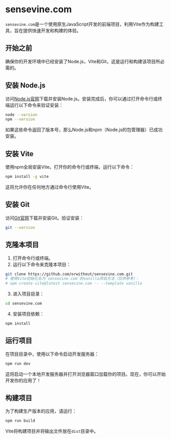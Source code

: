 # sensevine.com

`sensevine.com`是一个使用原生JavaScript开发的前端项目，利用Vite作为构建工具，旨在提供快速开发和构建的体验。

## 开始之前

确保你的开发环境中已经安装了Node.js，Vite和Git，这是运行和构建该项目所必需的。

## 安装 Node.js

访问[Node.js官网](https://nodejs.org/)下载并安装Node.js。安装完成后，你可以通过打开命令行或终端运行以下命令来验证安装：

```bash
node --version
npm --version
```

如果这些命令返回了版本号，那么Node.js和npm（Node.js的包管理器）已成功安装。

## 安装 Vite

使用npm全局安装Vite。打开你的命令行或终端，运行以下命令：

```bash
npm install -g vite
```
这将允许你在任何地方通过命令行使用Vite。

## 安装 Git
访问[Git官网](https://git-scm.com/downloads)下载并安装Git。验证安装：

```bash
git --version
```

## 克隆本项目
1. 打开命令行或终端。
2. 运行以下命令来克隆本项目：
```bash
git clone https://github.com/orwithout/sensevine.com.git
# 使用Vite初始化名为`sensevine.com`的vanilla项目方法（仅供参考）：
# npm create vite@latest sensevine.com -- --template vanilla
```


3. 进入项目目录：

```bash
cd sensevine.com
```

4. 安装项目依赖：

```bash
npm install
```

## 运行项目

在项目目录中，使用以下命令启动开发服务器：

```bash
npm run dev
```

这将启动一个本地开发服务器并打开浏览器窗口加载你的项目。现在，你可以开始开发你的应用了！

## 构建项目

为了构建生产版本的应用，请运行：

```bash
npm run build
```

Vite将构建项目并将输出文件放在`dist`目录中。
